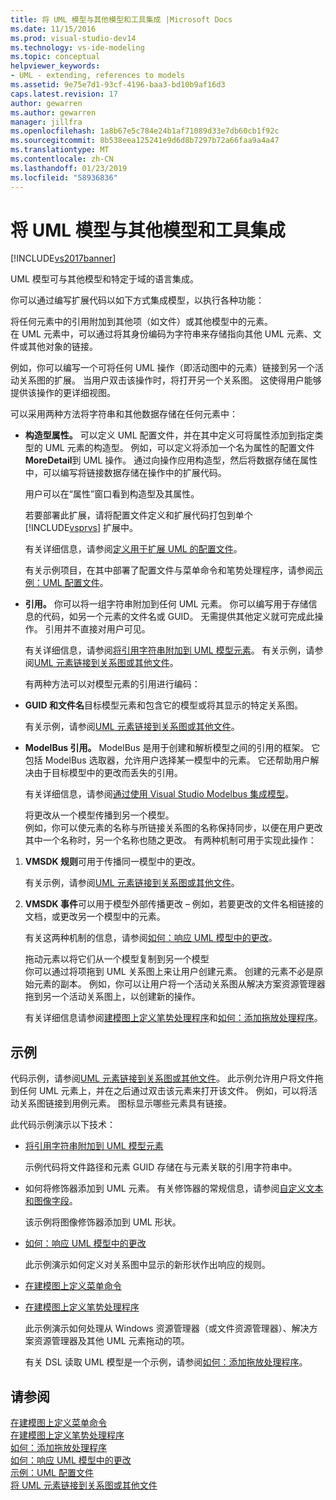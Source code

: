 ```yaml
---
title: 将 UML 模型与其他模型和工具集成 |Microsoft Docs
ms.date: 11/15/2016
ms.prod: visual-studio-dev14
ms.technology: vs-ide-modeling
ms.topic: conceptual
helpviewer_keywords:
- UML - extending, references to models
ms.assetid: 9e75e7d1-93cf-4196-baa3-bd10b9af16d3
caps.latest.revision: 17
author: gewarren
ms.author: gewarren
manager: jillfra
ms.openlocfilehash: 1a8b67e5c784e24b1af71089d33e7db60cb1f92c
ms.sourcegitcommit: 8b538eea125241e9d6d8b7297b72a66faa9a4a47
ms.translationtype: MT
ms.contentlocale: zh-CN
ms.lasthandoff: 01/23/2019
ms.locfileid: "58936836"
---
```

# <a name="integrate-uml-models-with-other-models-and-tools"></a>将 UML 模型与其他模型和工具集成
[!INCLUDE[vs2017banner](../includes/vs2017banner.md)]

UML 模型可与其他模型和特定于域的语言集成。  
  
 你可以通过编写扩展代码以如下方式集成模型，以执行各种功能：  
  
 将任何元素中的引用附加到其他项（如文件）或其他模型中的元素。  
 在 UML 元素中，可以通过将其身份编码为字符串来存储指向其他 UML 元素、文件或其他对象的链接。  
  
 例如，你可以编写一个可将任何 UML 操作（即活动图中的元素）链接到另一个活动关系图的扩展。 当用户双击该操作时，将打开另一个关系图。 这使得用户能够提供该操作的更详细视图。  
  
 可以采用两种方法将字符串和其他数据存储在任何元素中：  
  
- **构造型属性。** 可以定义 UML 配置文件，并在其中定义可将属性添加到指定类型的 UML 元素的构造型。 例如，可以定义将添加一个名为属性的配置文件**MoreDetail**到 UML 操作。 通过向操作应用构造型，然后将数据存储在属性中，可以编写将链接数据存储在操作中的扩展代码。  
  
   用户可以在“属性”窗口看到构造型及其属性。  
  
   若要部署此扩展，请将配置文件定义和扩展代码打包到单个 [!INCLUDE[vsprvs](../includes/vsprvs-md.md)] 扩展中。  
  
   有关详细信息，请参阅[定义用于扩展 UML 的配置文件](../modeling/define-a-profile-to-extend-uml.md)。  
  
   有关示例项目，在其中部署了配置文件与菜单命令和笔势处理程序，请参阅[示例：UML 配置文件](http://go.microsoft.com/fwlink/?LinkID=213811)。  
  
- **引用。** 你可以将一组字符串附加到任何 UML 元素。 你可以编写用于存储信息的代码，如另一个元素的文件名或 GUID。 无需提供其他定义就可完成此操作。 引用并不直接对用户可见。  
  
   有关详细信息，请参阅[将引用字符串附加到 UML 模型元素](../modeling/attach-reference-strings-to-uml-model-elements.md)。 有关示例，请参阅[UML 元素链接到关系图或其他文件](http://go.microsoft.com/fwlink/?LinkId=213813)。  
  
  有两种方法可以对模型元素的引用进行编码：  
  
- **GUID 和文件名**目标模型元素和包含它的模型或将其显示的特定关系图。  
  
   有关示例，请参阅[UML 元素链接到关系图或其他文件](http://go.microsoft.com/fwlink/?LinkId=213813)。  
  
- **ModelBus 引用。** ModelBus 是用于创建和解析模型之间的引用的框架。 它包括 ModelBus 选取器，允许用户选择某一模型中的元素。 它还帮助用户解决由于目标模型中的更改而丢失的引用。  
  
   有关详细信息，请参阅[通过使用 Visual Studio Modelbus 集成模型](../modeling/integrating-models-by-using-visual-studio-modelbus.md)。  
  
  将更改从一个模型传播到另一个模型。  
  例如，你可以使元素的名称与所链接关系图的名称保持同步，以便在用户更改其中一个名称时，另一个名称也随之更改。 有两种机制可用于实现此操作：  
  
1. **VMSDK 规则**可用于传播同一模型中的更改。  
  
    有关示例，请参阅[UML 元素链接到关系图或其他文件](http://go.microsoft.com/fwlink/?LinkId=213813)。  
  
2. **VMSDK 事件**可以用于模型外部传播更改 – 例如，若要更改的文件名相链接的文档，或更改另一个模型中的元素。  
  
   有关这两种机制的信息，请参阅[如何：响应 UML 模型中的更改](../misc/how-to-respond-to-changes-in-a-uml-model.md)。  
  
   拖动元素以将它们从一个模型复制到另一个模型  
   你可以通过将项拖到 UML 关系图上来让用户创建元素。 创建的元素不必是原始元素的副本。 例如，你可以让用户将一个活动关系图从解决方案资源管理器拖到另一个活动关系图上，以创建新的操作。  
  
   有关详细信息请参阅[建模图上定义笔势处理程序](../modeling/define-a-gesture-handler-on-a-modeling-diagram.md)和[如何：添加拖放处理程序](../modeling/how-to-add-a-drag-and-drop-handler.md)。  
  
## <a name="samples"></a>示例  
 代码示例，请参阅[UML 元素链接到关系图或其他文件](http://go.microsoft.com/fwlink/?LinkId=213813)。 此示例允许用户将文件拖到任何 UML 元素上，并在之后通过双击该元素来打开该文件。 例如，可以将活动关系图链接到用例元素。 图标显示哪些元素具有链接。  
  
 此代码示例演示以下技术：  
  
- [将引用字符串附加到 UML 模型元素](../modeling/attach-reference-strings-to-uml-model-elements.md)  
  
   示例代码将文件路径和元素 GUID 存储在与元素关联的引用字符串中。  
  
- 如何将修饰器添加到 UML 元素。 有关修饰器的常规信息，请参阅[自定义文本和图像字段](../modeling/customizing-text-and-image-fields.md)。  
  
   该示例将图像修饰器添加到 UML 形状。  
  
- [如何：响应 UML 模型中的更改](../misc/how-to-respond-to-changes-in-a-uml-model.md)  
  
   此示例演示如何定义对关系图中显示的新形状作出响应的规则。  
  
- [在建模图上定义菜单命令](../modeling/define-a-menu-command-on-a-modeling-diagram.md)  
  
- [在建模图上定义笔势处理程序](../modeling/define-a-gesture-handler-on-a-modeling-diagram.md)  
  
   此示例演示如何处理从 Windows 资源管理器（或文件资源管理器）、解决方案资源管理器及其他 UML 元素拖动的项。  
  
  有关 DSL 读取 UML 模型是一个示例，请参阅[如何：添加拖放处理程序](../modeling/how-to-add-a-drag-and-drop-handler.md)。  
  
## <a name="see-also"></a>请参阅  
 [在建模图上定义菜单命令](../modeling/define-a-menu-command-on-a-modeling-diagram.md)   
 [在建模图上定义笔势处理程序](../modeling/define-a-gesture-handler-on-a-modeling-diagram.md)   
 [如何：添加拖放处理程序](../modeling/how-to-add-a-drag-and-drop-handler.md)   
 [如何：响应 UML 模型中的更改](../misc/how-to-respond-to-changes-in-a-uml-model.md)   
 [示例：UML 配置文件](http://go.microsoft.com/fwlink/?LinkID=213811)   
 [将 UML 元素链接到关系图或其他文件](http://go.microsoft.com/fwlink/?LinkId=213813)
